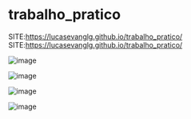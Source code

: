 # trabalho_pratico

SITE:https://lucasevanglg.github.io/trabalho_pratico/
<BR>
SITE:https://lucasevanglg.github.io/trabalho_pratico/

![image](https://github.com/user-attachments/assets/8152d068-b3e2-4901-8a4e-cd3fea29afed)

![image](https://github.com/user-attachments/assets/9571cb35-6124-4d86-b876-2a1e46f35099)


![image](https://github.com/user-attachments/assets/b35747fe-3b0b-4c96-8e8a-f61fcdfe5461)

![image](https://github.com/user-attachments/assets/57bbcfde-9024-4ab2-9310-393ef3149c01)
